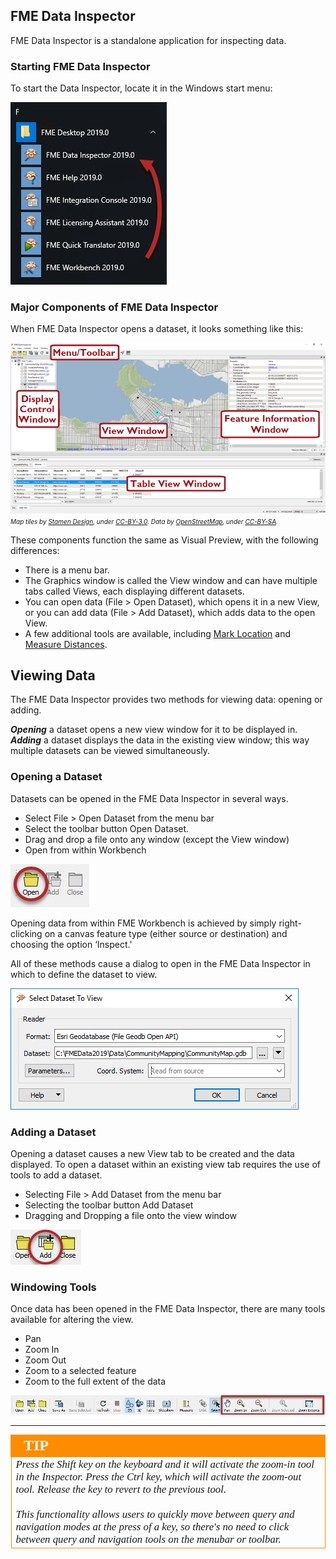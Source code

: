 ## FME Data Inspector ##

FME Data Inspector is a standalone application for inspecting data.

### Starting FME Data Inspector ###

To start the Data Inspector, locate it in the Windows start menu:

![](./Images/Img1.025.StartingDataInspector.png)

### Major Components of FME Data Inspector ###

When FME Data Inspector opens a dataset, it looks something like this:

![](./Images/Img1.026.InspectorInterface.png)
<br><span style="font-style:italic;font-size:x-small">Map tiles by <a href="https://stamen.com">Stamen Design</a>, under <a href="https://creativecommons.org/licenses/by/3.0">CC-BY-3.0</a>. Data by <a href="http://openstreetmap.org">OpenStreetMap</a>, under <a href="http://creativecommons.org/licenses/by-sa/3.0">CC-BY-SA</a>.

These components function the same as Visual Preview, with the following differences:
- There is a menu bar.
- The Graphics window is called the View window and can have multiple tabs called Views, each displaying different datasets.
- You can open data (File > Open Dataset), which opens it in a new View, or you can add data (File > Add Dataset), which adds data to the open View.
- A few additional tools are available, including [Mark Location](http://docs.safe.com/fme/2019.0/html/FME_Desktop_Documentation/FME_DataInspector/DataInspector/Marking-Locations.htm) and [Measure Distances](http://docs.safe.com/fme/2019.0/html/FME_Desktop_Documentation/FME_DataInspector/DataInspector/Using_the_Measuring_Tool.htm).

## Viewing Data ##
The FME Data Inspector provides two methods for viewing data: opening or adding.

***Opening*** a dataset opens a new view window for it to be displayed in. ***Adding*** a dataset displays the data in the existing view window; this way multiple datasets can be viewed simultaneously.

### Opening a Dataset ###
Datasets can be opened in the FME Data Inspector in several ways.

- Select File > Open Dataset from the menu bar
- Select the toolbar button Open Dataset.
- Drag and drop a file onto any window (except the View window)
- Open from within Workbench

![](./Images/Img1.032.DIOpenDataset.png)

Opening data from within FME Workbench is achieved by simply right-clicking on a canvas feature type (either source or destination) and choosing the option ‘Inspect.'

All of these methods cause a dialog to open in the FME Data Inspector in which to define the dataset to view.

![](./Images/Img1.033.DIOpenDatasetDialog.png)

### Adding a Dataset ###
Opening a dataset causes a new View tab to be created and the data displayed. To open a dataset within an existing view tab requires the use of tools to add a dataset.

- Selecting File > Add Dataset from the menu bar
- Selecting the toolbar button Add Dataset
- Dragging and Dropping a file onto the view window

![](./Images/Img1.034.DIAddDataset.png)

### Windowing Tools ###
Once data has been opened in the FME Data Inspector, there are many tools available for altering the view.

- Pan
- Zoom In
- Zoom Out
- Zoom to a selected feature
- Zoom to the full extent of the data

![](./Images/Img1.035.DIWindowTools.png)

---

<!--Tip Section-->

<table style="border-spacing: 0px">
<tr>
<td style="vertical-align:middle;background-color:darkorange;border: 2px solid darkorange">
<i class="fa fa-info-circle fa-lg fa-pull-left fa-fw" style="color:white;padding-right: 12px;vertical-align:text-top"></i>
<span style="color:white;font-size:x-large;font-weight: bold;font-family:serif">TIP</span>
</td>
</tr>

<tr>
<td style="border: 1px solid darkorange">
<span style="font-family:serif; font-style:italic; font-size:larger">
Press the Shift key on the keyboard and it will activate the zoom-in tool in the Inspector.
Press the Ctrl key, which will activate the zoom-out tool. Release the key to revert to the previous tool.
<br><br>
This functionality allows users to quickly move between query and navigation modes at the press of a key, so there's no need to click between query and navigation tools on the menubar or toolbar.
</span>
</td>
</tr>
</table>
